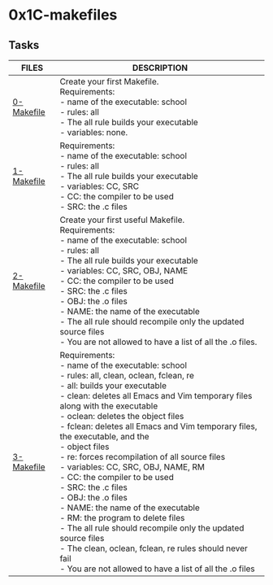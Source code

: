 #   0x1C-makefiles
##  Tasks
FILES   |   DESCRIPTION
--------|---------------
[0-Makefile](./0-Makefile)  |   Create your first Makefile. <br> Requirements: <br> -   name of the executable: school <br> -   rules: all <br>     -   The all rule builds your executable <br> -  variables: none.
[1-Makefile](./1-Makefile)  |   Requirements: <br> -    name of the executable: school <br> -   rules: all <br> -   The all rule builds your executable <br> -  variables: CC, SRC <br> -   CC: the compiler to be used <br> -  SRC: the .c files
[ 2-Makefile](./2-Makefile) |   Create your first useful Makefile. <br> Requirements:   <br>-   name of the executable: school<br>    -   rules: all <br>-    The all rule builds your executable <br>-   variables: CC, SRC, OBJ, NAME <br>-   CC: the compiler to be used <br>-   SRC: the .c files <br>- OBJ: the .o files <br>- NAME: the name of the executable <br>-  The all rule should recompile only the updated source files <br>-   You are not allowed to have a list of all the .o files.
[3-Makefile](./3-Makefile)  |   Requirements: <br>- name of the executable: school<br>-    rules: all, clean, oclean, fclean, re <br>  -  all: builds your executable<br>-   clean: deletes all Emacs and Vim temporary files along with the executable<br>-   oclean: deletes the object files<br>-   fclean: deletes all Emacs and Vim temporary files, the executable, and the <br>-    object files<br>-   re: forces recompilation of all source files<br>-   variables: CC, SRC, OBJ, NAME, RM<br>-   CC: the compiler to be used<br>-   SRC: the .c files<br>-   OBJ: the .o files<br>-   NAME: the name of the executable<br>-   RM: the program to delete files<br>-   The all rule should recompile only the updated source files<br>-   The clean, oclean, fclean, re rules should never fail<br>-   You are not allowed to have a list of all the .o files
